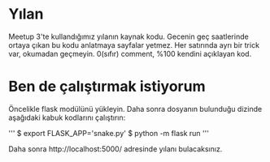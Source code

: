 # Yılan

Meetup 3'te kullandığımız yılanın kaynak kodu. Gecenin geç saatlerinde ortaya çıkan bu kodu anlatmaya sayfalar yetmez. Her satırında ayrı bir trick var, okumadan geçmeyin. 0(sıfır) comment, %100 kendini açıklayan kod.

# Ben de çalıştırmak istiyorum

Öncelikle flask modülünü yükleyin. Daha sonra dosyanın bulunduğu dizinde aşağıdaki kabuk kodlarını çalıştırın:

'''
$ export FLASK_APP='snake.py'
$ python -m flask run
'''

Daha sonra http://localhost:5000/ adresinde yılanı bulacaksınız.
